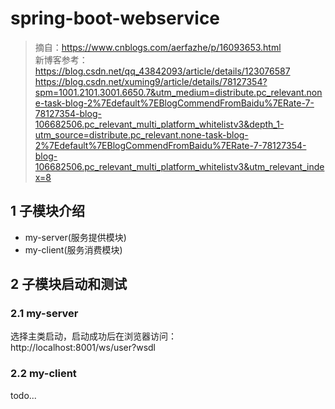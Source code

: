 # spring-boot-webservice
> 摘自：https://www.cnblogs.com/aerfazhe/p/16093653.html  
> 新博客参考：  
> https://blog.csdn.net/qq_43842093/article/details/123076587  
> https://blog.csdn.net/xuming9/article/details/78127354?spm=1001.2101.3001.6650.7&utm_medium=distribute.pc_relevant.none-task-blog-2%7Edefault%7EBlogCommendFromBaidu%7ERate-7-78127354-blog-106682506.pc_relevant_multi_platform_whitelistv3&depth_1-utm_source=distribute.pc_relevant.none-task-blog-2%7Edefault%7EBlogCommendFromBaidu%7ERate-7-78127354-blog-106682506.pc_relevant_multi_platform_whitelistv3&utm_relevant_index=8

## 1 子模块介绍
* my-server(服务提供模块)
* my-client(服务消费模块)

## 2 子模块启动和测试
### 2.1 my-server
选择主类启动，启动成功后在浏览器访问：  
http://localhost:8001/ws/user?wsdl

### 2.2 my-client
todo...